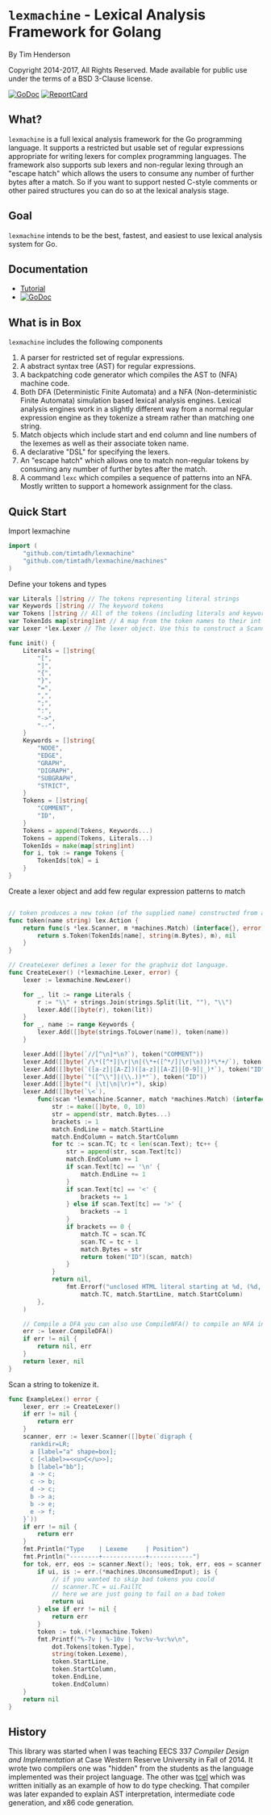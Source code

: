 # `lexmachine` - Lexical Analysis Framework for Golang

By Tim Henderson

Copyright 2014-2017, All Rights Reserved. Made available for public use under
the terms of a BSD 3-Clause license.

[![GoDoc](https://godoc.org/github.com/timtadh/lexmachine?status.svg)](https://godoc.org/github.com/timtadh/lexmachine)
[![ReportCard](https://goreportcard.com/badge/github.com/timtadh/lexmachine)](https://goreportcard.com/report/github.com/timtadh/lexmachine)

## What?

`lexmachine` is a full lexical analysis framework for the Go programming
language. It supports a restricted but usable set of regular expressions
appropriate for writing lexers for complex programming languages. The framework
also supports sub lexers and non-regular lexing through an "escape hatch" which
allows the users to consume any number of further bytes after a match. So if you
want to support nested C-style comments or other paired structures you can do so
at the lexical analysis stage.

## Goal

`lexmachine` intends to be the best, fastest, and easiest to use lexical
analysis system for Go.

## Documentation

-   [Tutorial](http://hackthology.com/writing-a-lexer-in-go-with-lexmachine.html)
-   [![GoDoc](https://godoc.org/github.com/timtadh/lexmachine?status.svg)](https://godoc.org/github.com/timtadh/lexmachine)

## What is in Box

`lexmachine` includes the following components

1.  A parser for restricted set of regular expressions.
2.  A abstract syntax tree (AST) for regular expressions.
3.  A backpatching code generator which compiles the AST to (NFA) machine code.
4.  Both DFA (Deterministic Finite Automata) and a NFA (Non-deterministic Finite
    Automata) simulation based lexical analysis engines. Lexical analysis
    engines work in a slightly different way from a normal regular expression
    engine as they tokenize a stream rather than matching one string.
5.  Match objects which include start and end column and line numbers of the
    lexemes as well as their associate token name.
6.  A declarative "DSL" for specifying the lexers.
7.  An "escape hatch" which allows one to match non-regular tokens by consuming
    any number of further bytes after the match.
8.  A command `lexc` which compiles a sequence of patterns into an NFA. Mostly
    written to support a homework assignment for the class.

## Quick Start

Import lexmachine

```go
import (
    "github.com/timtadh/lexmachine"
    "github.com/timtadh/lexmachine/machines"
)
```

Define your tokens and types

```go
var Literals []string // The tokens representing literal strings
var Keywords []string // The keyword tokens
var Tokens []string // All of the tokens (including literals and keywords)
var TokenIds map[string]int // A map from the token names to their int ids
var Lexer *lex.Lexer // The lexer object. Use this to construct a Scanner

func init() {
    Literals = []string{
        "[",
        "]",
        "{",
        "}",
        "=",
        ",",
        ";",
        ":",
        "->",
        "--",
    }
    Keywords = []string{
        "NODE",
        "EDGE",
        "GRAPH",
        "DIGRAPH",
        "SUBGRAPH",
        "STRICT",
    }
    Tokens = []string{
        "COMMENT",
        "ID",
    }
    Tokens = append(Tokens, Keywords...)
    Tokens = append(Tokens, Literals...)
    TokenIds = make(map[string]int)
    for i, tok := range Tokens {
        TokenIds[tok] = i
    }
}
```

Create a lexer object and add few regular expression patterns to match

```go

// token produces a new token (of the supplied name) constructed from a match
func token(name string) lex.Action {
    return func(s *lex.Scanner, m *machines.Match) (interface{}, error) {
        return s.Token(TokenIds[name], string(m.Bytes), m), nil
    }
}

// CreateLexer defines a lexer for the graphviz dot language.
func CreateLexer() (*lexmachine.Lexer, error) {
    lexer := lexmachine.NewLexer()

    for _, lit := range Literals {
        r := "\\" + strings.Join(strings.Split(lit, ""), "\\")
        lexer.Add([]byte(r), token(lit))
    }
    for _, name := range Keywords {
        lexer.Add([]byte(strings.ToLower(name)), token(name))
    }

    lexer.Add([]byte(`//[^\n]*\n?`), token("COMMENT"))
    lexer.Add([]byte(`/\*([^*]|\r|\n|(\*+([^*/]|\r|\n)))*\*+/`), token("COMMENT"))
    lexer.Add([]byte(`([a-z]|[A-Z])([a-z]|[A-Z]|[0-9]|_)*`), token("ID"))
    lexer.Add([]byte(`"([^\\"]|(\\.))*"`), token("ID"))
    lexer.Add([]byte("( |\t|\n|\r)+"), skip)
    lexer.Add([]byte(`\<`),
        func(scan *lexmachine.Scanner, match *machines.Match) (interface{}, error) {
            str := make([]byte, 0, 10)
            str = append(str, match.Bytes...)
            brackets := 1
            match.EndLine = match.StartLine
            match.EndColumn = match.StartColumn
            for tc := scan.TC; tc < len(scan.Text); tc++ {
                str = append(str, scan.Text[tc])
                match.EndColumn += 1
                if scan.Text[tc] == '\n' {
                    match.EndLine += 1
                }
                if scan.Text[tc] == '<' {
                    brackets += 1
                } else if scan.Text[tc] == '>' {
                    brackets -= 1
                }
                if brackets == 0 {
                    match.TC = scan.TC
                    scan.TC = tc + 1
                    match.Bytes = str
                    return token("ID")(scan, match)
                }
            }
            return nil,
                fmt.Errorf("unclosed HTML literal starting at %d, (%d, %d)",
                    match.TC, match.StartLine, match.StartColumn)
        },
    )

    // Compile a DFA you can also use CompileNFA() to compile an NFA instead.
    err := lexer.CompileDFA()
    if err != nil {
        return nil, err
    }
    return lexer, nil
}
```

Scan a string to tokenize it.

```go
func ExampleLex() error {
    lexer, err := CreateLexer()
    if err != nil {
        return err
    }
    scanner, err := lexer.Scanner([]byte(`digraph {
      rankdir=LR;
      a [label="a" shape=box];
      c [<label>=<<u>C</u>>];
      b [label="bb"];
      a -> c;
      c -> b;
      d -> c;
      b -> a;
      b -> e;
      e -> f;
    }`))
    if err != nil {
        return err
    }
    fmt.Println("Type    | Lexeme     | Position")
    fmt.Println("--------+------------+------------")
    for tok, err, eos := scanner.Next(); !eos; tok, err, eos = scanner.Next() {
        if ui, is := err.(*machines.UnconsumedInput); is {
            // if you wanted to skip bad tokens you could
            // scanner.TC = ui.FailTC
            // here we are just going to fail on a bad token
            return ui
        } else if err != nil {
            return err
        }
        token := tok.(*lexmachine.Token)
        fmt.Printf("%-7v | %-10v | %v:%v-%v:%v\n",
            dot.Tokens[token.Type],
            string(token.Lexeme),
            token.StartLine,
            token.StartColumn,
            token.EndLine,
            token.EndColumn)
    }
    return nil
}
```

## History

This library was started when I was teaching EECS 337 *Compiler Design and
Implementation* at Case Western Reserve University in Fall of 2014. It wrote two
compilers one was "hidden" from the students as the language implemented was
their project language. The other was [tcel](https://github.com/timtadh/tcel)
which was written initially as an example of how to do type checking. That
compiler was later expanded to explain AST interpretation, intermediate code
generation, and x86 code generation.
